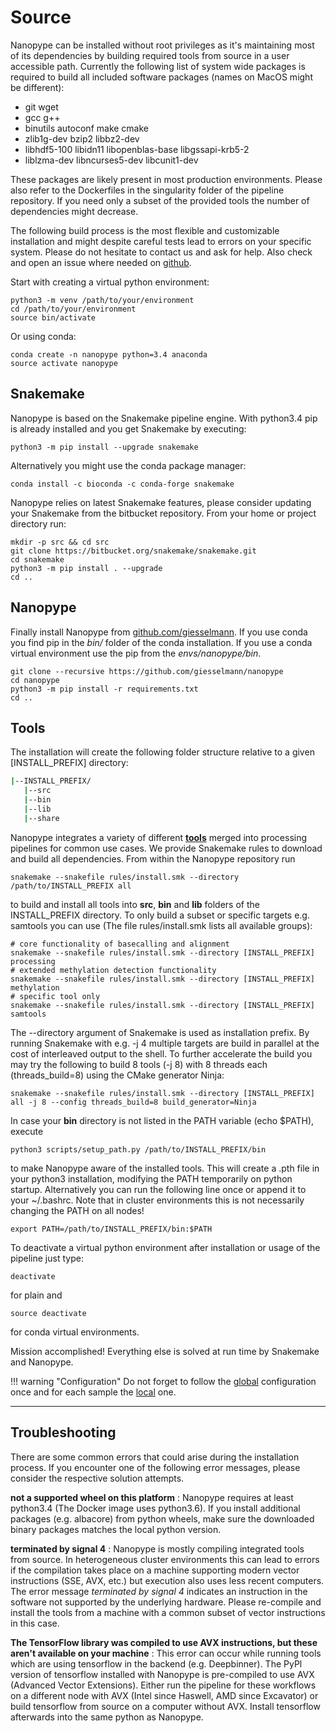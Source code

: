 # Source

Nanopype can be installed without root privileges as it's maintaining most of its dependencies by building required tools from source in a user accessible path. Currently the following list of system wide packages is required to build all included software packages (names on MacOS might be different):

* git wget
* gcc g++
* binutils autoconf make cmake
* zlib1g-dev bzip2 libbz2-dev
* libhdf5-100 libidn11 libopenblas-base libgssapi-krb5-2
* liblzma-dev libncurses5-dev libcunit1-dev

These packages are likely present in most production environments. Please also refer to the Dockerfiles in the singularity folder of the pipeline repository. If you need only a subset of the provided tools the number of dependencies might decrease.

The following build process is the most flexible and customizable installation and might despite careful tests lead to errors on your specific system. Please do not hesitate to contact us and ask for help. Also check and open an issue where needed on [github](https://github.com/giesselmann/nanopype/issues).

Start with creating a virtual python environment:

```
python3 -m venv /path/to/your/environment
cd /path/to/your/environment
source bin/activate
```

Or using conda:

```
conda create -n nanopype python=3.4 anaconda
source activate nanopype

```

## Snakemake

Nanopype is based on the Snakemake pipeline engine. With python3.4 pip is already installed and you get Snakemake by executing:

```
python3 -m pip install --upgrade snakemake
```

Alternatively you might use the conda package manager:

```
conda install -c bioconda -c conda-forge snakemake
```

Nanopype relies on latest Snakemake features, please consider updating your Snakemake from the bitbucket repository. From your home or project directory run:

```
mkdir -p src && cd src
git clone https://bitbucket.org/snakemake/snakemake.git
cd snakemake
python3 -m pip install . --upgrade
cd ..
```

## Nanopype
Finally install Nanopype from [github.com/giesselmann](https://github.com/giesselmann/nanopype/). If you use conda you find pip in the *bin/* folder of the conda installation. If you use a conda virtual environment use the pip from the *envs/nanopype/bin*.

```
git clone --recursive https://github.com/giesselmann/nanopype
cd nanopype
python3 -m pip install -r requirements.txt
cd ..
```

## Tools

The installation will create the following folder structure relative to a given [INSTALL_PREFIX] directory:

```sh
|--INSTALL_PREFIX/
   |--src
   |--bin
   |--lib
   |--share
```

Nanopype integrates a variety of different **[tools](../tools.md)** merged into processing pipelines for common use cases. We provide Snakemake rules to download and build all dependencies. From within the Nanopype repository run

    snakemake --snakefile rules/install.smk --directory /path/to/INSTALL_PREFIX all

to build and install all tools into **src**, **bin** and **lib** folders of the INSTALL_PREFIX directory. To only build a subset or specific targets e.g. samtools you can use (The file rules/install.smk lists all available groups):

    # core functionality of basecalling and alignment
    snakemake --snakefile rules/install.smk --directory [INSTALL_PREFIX] processing
    # extended methylation detection functionality
    snakemake --snakefile rules/install.smk --directory [INSTALL_PREFIX] methylation
    # specific tool only
    snakemake --snakefile rules/install.smk --directory [INSTALL_PREFIX] samtools

The --directory argument of Snakemake is used as installation prefix. By running Snakemake with e.g. -j 4 multiple targets are build in parallel at the cost of interleaved output to the shell. To further accelerate the build you may try the following to build 8 tools (-j 8) with 8 threads each (threads_build=8) using the CMake generator Ninja:

    snakemake --snakefile rules/install.smk --directory [INSTALL_PREFIX] all -j 8 --config threads_build=8 build_generator=Ninja

In case your **bin** directory is not listed in the PATH variable (echo $PATH), execute

    python3 scripts/setup_path.py /path/to/INSTALL_PREFIX/bin

to make Nanopype aware of the installed tools. This will create a .pth file in your python3 installation, modifying the PATH temporarily on python startup. Alternatively you can run the following line once or append it to your ~/.bashrc. Note that in cluster environments this is not necessarily changing the PATH on all nodes!

    export PATH=/path/to/INSTALL_PREFIX/bin:$PATH

To deactivate a virtual python environment after installation or usage of the pipeline just type:

```
deactivate
```

for plain and

```
source deactivate
```

for conda virtual environments.

Mission accomplished! Everything else is solved at run time by Snakemake and Nanopype.

!!! warning "Configuration"
    Do not forget to follow the [global](configuration.md) configuration once and for each sample the [local](../usage/general.md) one.


***

## Troubleshooting
There are some common errors that could arise during the installation process. If you encounter one of the following error messages, please consider the respective solution attempts.

**not a supported wheel on this platform**
:   Nanopype requires at least python3.4 (The Docker image uses python3.6). If you install additional packages (e.g. albacore) from python wheels, make sure the downloaded binary packages matches the local python version.

**terminated by signal 4**
:   Nanopype is mostly compiling integrated tools from source. In heterogeneous cluster environments this can lead to errors if the compilation takes place on a machine supporting modern vector instructions (SSE, AVX, etc.) but execution also uses less recent computers. The error message *terminated by signal 4* indicates an instruction in the software not supported by the underlying hardware. Please re-compile and install the tools from a machine with a common subset of vector instructions in this case.

**The TensorFlow library was compiled to use AVX instructions, but these aren't available on your machine**
:   This error can occur while running tools which are using tensorflow in the backend (e.g. Deepbinner). The PyPl version of tensorflow installed with Nanopype is pre-compiled to use AVX (Advanced Vector Extensions). Either run the pipeline for these workflows on a different node with AVX (Intel since Haswell, AMD since Excavator) or build tensorflow from source on a computer without AVX. Install tensorflow afterwards into the same python as Nanopype.
